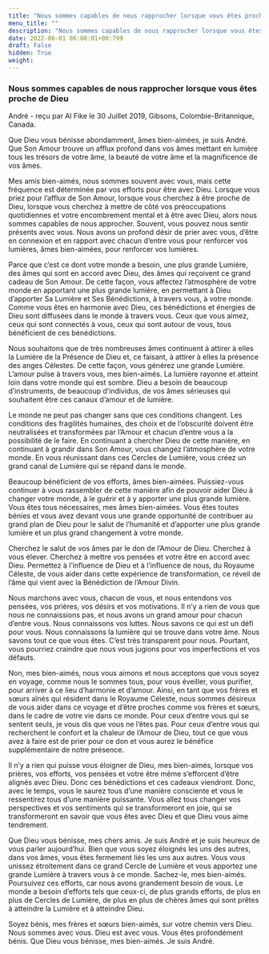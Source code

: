 ```yaml
---
title: "Nous sommes capables de nous rapprocher lorsque vous êtes proche de Dieu"
menu_title: ""
description: "Nous sommes capables de nous rapprocher lorsque vous êtes proche de Dieu"
date: 2022-06-01 06:00:01+00:799
draft: False
hidden: True
weight:
---
```

### Nous sommes capables de nous rapprocher lorsque vous êtes proche de Dieu

André - reçu par Al Fike le 30 Juillet 2019, Gibsons, Colombie-Britannique, Canada.

Que Dieu vous bénisse abondamment, âmes bien-aimées, je suis André. Que Son Amour trouve un afflux profond dans vos âmes mettant en lumière tous les trésors de votre âme, la beauté de votre âme et la magnificence de vos âmes.

Mes amis bien-aimés, nous sommes souvent avec vous, mais cette fréquence est déterminée par vos efforts pour être avec Dieu. Lorsque vous priez pour l’afflux de Son Amour, lorsque vous cherchez à être proche de Dieu, lorsque vous cherchez à mettre de côté vos préoccupations quotidiennes et votre encombrement mental et à être avec Dieu, alors nous sommes capables de nous approcher. Souvent, vous pouvez nous sentir présents avec vous. Nous avons un profond désir de prier avec vous, d’être en connexion et en rapport avec chacun d’entre vous pour renforcer vos lumières, âmes bien-aimées, pour renforcer vos lumières.

Parce que c’est ce dont votre monde a besoin, une plus grande Lumière, des âmes qui sont en accord avec Dieu, des âmes qui reçoivent ce grand cadeau de Son Amour. De cette façon, vous affectez l’atmosphère de votre monde en apportant une plus grande lumière, en permettant à Dieu d’apporter Sa Lumière et Ses Bénédictions, à travers vous, à votre monde. Comme vous êtes en harmonie avec Dieu, ces bénédictions et énergies de Dieu sont diffusées dans le monde à travers vous. Ceux que vous aimez, ceux qui sont connectés à vous, ceux qui sont autour de vous, tous bénéficient de ces bénédictions.

Nous souhaitons que de très nombreuses âmes continuent à attirer à elles la Lumière de la Présence de Dieu et, ce faisant, à attirer à elles la présence des anges Célestes. De cette façon, vous générez une grande Lumière. L’amour pulse à travers vous, mes bien-aimés. La lumière rayonne et atteint loin dans votre monde qui est sombre. Dieu a besoin de beaucoup d’instruments, de beaucoup d’individus, de vos âmes sérieuses qui souhaitent être ces canaux d’amour et de lumière.

Le monde ne peut pas changer sans que ces conditions changent. Les conditions des fragilités humaines, des choix et de l’obscurité doivent être neutralisées et transformées par l’Amour et chacun d’entre vous a la possibilité de le faire. En continuant à chercher Dieu de cette manière, en continuant à grandir dans Son Amour, vous changez l’atmosphère de votre monde. En vous réunissant dans ces Cercles de Lumière, vous créez un grand canal de Lumière qui se répand dans le monde.

Beaucoup bénéficient de vos efforts, âmes bien-aimées. Puissiez-vous continuer à vous rassembler de cette manière afin de pouvoir aider Dieu à changer votre monde, à le guérir et à y apporter une plus grande lumière. Vous êtes tous nécessaires, mes âmes bien-aimées. Vous êtes toutes bénies et vous avez devant vous une grande opportunité de contribuer au grand plan de Dieu pour le salut de l’humanité et d’apporter une plus grande lumière et un plus grand changement à votre monde.

Cherchez le salut de vos âmes par le don de l’Amour de Dieu. Cherchez à vous élever. Cherchez à mettre vos pensées et votre être en accord avec Dieu. Permettez à l’influence de Dieu et à l’influence de nous, du Royaume Céleste, de vous aider dans cette expérience de transformation, ce réveil de l’âme qui vient avec la Bénédiction de l’Amour Divin.

Nous marchons avec vous, chacun de vous, et nous entendons vos pensées, vos prières, vos désirs et vos motivations. Il n’y a rien de vous que nous ne connaissions pas, et nous avons un grand amour pour chacun d’entre vous. Nous connaissons vos luttes. Nous savons ce qui est un défi pour vous. Nous connaissons la lumière qui se trouve dans votre âme. Nous savons tout ce que vous êtes. C’est très transparent pour nous. Pourtant, vous pourriez craindre que nous vous jugions pour vos imperfections et vos défauts.

Non, mes bien-aimés, nous vous aimons et nous acceptons que vous soyez en voyage, comme nous le sommes tous, pour vous éveiller, vous purifier, pour arriver à ce lieu d’harmonie et d’amour. Ainsi, en tant que vos frères et sœurs aînés qui résident dans le Royaume Céleste, nous sommes désireux de vous aider dans ce voyage et d’être proches comme vos frères et sœurs, dans le cadre de votre vie dans ce monde. Pour ceux d’entre vous qui se sentent seuls, je vous dis que vous ne l’êtes pas. Pour ceux d’entre vous qui recherchent le confort et la chaleur de l’Amour de Dieu, tout ce que vous avez à faire est de prier pour ce don et vous aurez le bénéfice supplémentaire de notre présence.

Il n’y a rien qui puisse vous éloigner de Dieu, mes bien-aimés, lorsque vos prières, vos efforts, vos pensées et votre être même s’efforcent d’être alignés avec Dieu. Donc ces bénédictions et ces cadeaux viendront. Donc, avec le temps, vous le saurez tous d’une manière consciente et vous le ressentirez tous d’une manière puissante. Vous allez tous changer vos perspectives et vos sentiments qui se transformeront en joie, qui se transformeront en savoir que vous êtes avec Dieu et que Dieu vous aime tendrement.

Que Dieu vous bénisse, mes chers amis. Je suis André et je suis heureux de vous parler aujourd’hui. Bien que vous soyez éloignés les uns des autres, dans vos âmes, vous êtes fermement liés les uns aux autres. Vous vous unissez étroitement dans ce grand Cercle de Lumière et vous apportez une grande Lumière à travers vous à ce monde. Sachez-le, mes bien-aimés. Poursuivez ces efforts, car nous avons grandement besoin de vous. Le monde a besoin d’efforts tels que ceux-ci, de plus grands efforts, de plus en plus de Cercles de Lumière, de plus en plus de chères âmes qui sont prêtes à atteindre la Lumière et à atteindre Dieu.

Soyez bénis, mes frères et sœurs bien-aimés, sur votre chemin vers Dieu. Nous sommes avec vous. Dieu est avec vous. Vous êtes profondément bénis. Que Dieu vous bénisse, mes bien-aimés. Je suis André.
